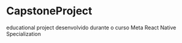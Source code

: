 # CapstoneProject
educational project desenvolvido durante o curso Meta React Native Specialization
